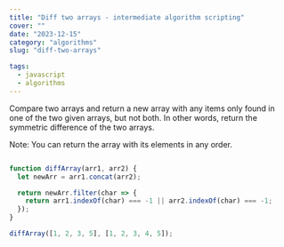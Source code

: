 ```yaml
---
title: "Diff two arrays - intermediate algorithm scripting"
cover: ""
date: "2023-12-15"
category: "algorithms"
slug: "diff-two-arrays"

tags:
  - javascript
  - algorithms
---
```




Compare two arrays and return a new array with any items only found in one of the two given arrays, but not both. In other words, return the symmetric difference of the two arrays.

Note: You can return the array with its elements in any order.

```js

function diffArray(arr1, arr2) {
  let newArr = arr1.concat(arr2);

  return newArr.filter(char => {
    return arr1.indexOf(char) === -1 || arr2.indexOf(char) === -1;
  });
}

diffArray([1, 2, 3, 5], [1, 2, 3, 4, 5]);

```

